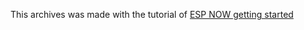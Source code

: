 This archives was made with the tutorial of [ESP NOW getting started](https://randomnerdtutorials.com/esp-now-esp32-arduino-ide/)